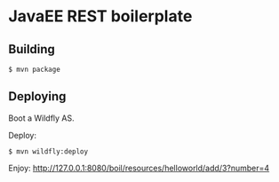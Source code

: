 # JavaEE REST boilerplate

## Building

``` shell
$ mvn package
```

## Deploying

Boot a Wildfly AS.

Deploy:

``` shell
$ mvn wildfly:deploy
```

Enjoy: http://127.0.0.1:8080/boil/resources/helloworld/add/3?number=4
